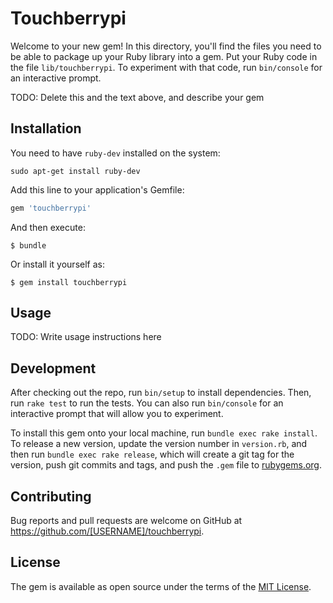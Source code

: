 # Touchberrypi

Welcome to your new gem! In this directory, you'll find the files you need to be able to package up your Ruby library into a gem. Put your Ruby code in the file `lib/touchberrypi`. To experiment with that code, run `bin/console` for an interactive prompt.

TODO: Delete this and the text above, and describe your gem

## Installation

You need to have `ruby-dev` installed on the system:

```
sudo apt-get install ruby-dev
```

Add this line to your application's Gemfile:

```ruby
gem 'touchberrypi'
```

And then execute:

    $ bundle

Or install it yourself as:

    $ gem install touchberrypi

## Usage

TODO: Write usage instructions here

## Development

After checking out the repo, run `bin/setup` to install dependencies. Then, run `rake test` to run the tests. You can also run `bin/console` for an interactive prompt that will allow you to experiment.

To install this gem onto your local machine, run `bundle exec rake install`. To release a new version, update the version number in `version.rb`, and then run `bundle exec rake release`, which will create a git tag for the version, push git commits and tags, and push the `.gem` file to [rubygems.org](https://rubygems.org).

## Contributing

Bug reports and pull requests are welcome on GitHub at https://github.com/[USERNAME]/touchberrypi.


## License

The gem is available as open source under the terms of the [MIT License](http://opensource.org/licenses/MIT).

